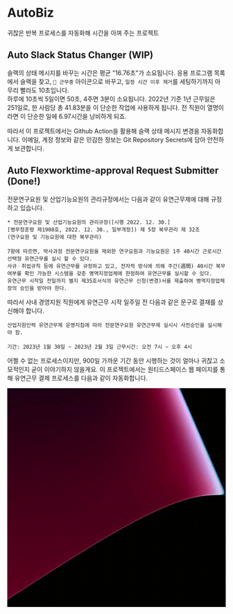 # AutoBiz
귀찮은 반복 프로세스를 자동화해 시간을 아껴 주는 프로젝트

## Auto Slack Status Changer (WIP)
슬랙의 상태 메시지를 바꾸는 시간은 평균 "16.76초"가 소요됩니다. 응용 프로그램 목록에서 슬랙을 찾고, `🚌 근무중` 아이콘으로 바꾸고, `일정 시간 이후 제거`를 세팅하기까지 아무리 빨라도 10초입니다. </br>
하루에 10초씩 5일이면 50초, 4주면 3분이 소요됩니다. 2022년 기준 1년 근무일은 251일로, 한 사람당 총 41.83분을 이 단순한 작업에 사용하게 됩니다. 전 직원이 열명이라면 이 단순한 일에 6.97시간을 낭비하게 되죠. 

따라서 이 프로젝트에서는 Github Action을 활용해 슬랙 상태 메시지 변경을 자동화합니다. 이메일, 계정 정보와 같은 민감한 정보는 Git Repository Secrets에 담아 안전하게 보관합니다. 

## Auto Flexworktime-approval Request Submitter (Done!)
전문연구요원 및 산업기능요원의 관리규정에서는 다음과 같이 유연근무제에 대해 규정하고 있습니다. 

```
* 전문연구요원 및 산업기능요원의 관리규정([시행 2022. 12. 30.] 
[병무청훈령 제1908호, 2022. 12. 30., 일부개정]) 제 5장 복무관리 제 32조 
(연구요원 및 기능요원에 대한 복무관리)

7항에 따르면, 박사과정 전문연구요원을 제외한 연구요원과 기능요원은 1주 40시간 근로시간 선택형 유연근무를 실시 할 수 있다. 
사규ㆍ취업규칙 등에 유연근무를 규정하고 있고, 전자적 방식에 의해 주간(週間) 40시간 복무 여부를 확인 가능한 시스템을 갖춘 병역지정업체에 한정하여 유연근무를 실시할 수 있다. 
유연근무 시작일 전일까지 별지 제35호서식의 유연근무 신청(변경)서를 제출하여 병역지정업체장의 승인을 받아야 한다. 
```

따라서 사내 경영지원 직원에게 유연근무 시작 일주일 전 다음과 같은 문구로 결재를 상신해야 합니다. 


```
산업지원인력 유연근무제 운영지침에 따라 전문연구요원 유연근무제 실시시 사전승인을 실시해야 함. 

기간: 2023년 1월 30일 ~ 2023년 2월 3일 근무시간: 오전 7시 ~ 오후 4시
```

어쩔 수 없는 프로세스이지만, 900일 가까운 기간 동안 시행하는 것이 얼마나 귀찮고 소모적인지 굳이 이야기하지 않을게요. 이 프로젝트에서는 원티드스페이스 웹 페이지를 통해 유연근무 결제 프로세스를 다음과 같이 자동화합니다. 

![gif](./_assets/720p_30fps.gif)
